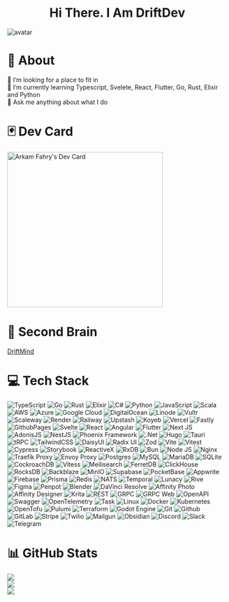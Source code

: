 <h1 align="center">
  Hi There. I Am DriftDev
</h1>

<div align="canter">
  <img src="https://github.com/driftdev/driftdev/assets/92285161/222f46ca-1a4d-4eb0-ba2b-e1f1ab6dfc45" alt="avatar"/>
</div>

# 💫 About
🤝 I’m looking for a place to fit in<br>
🌱 I’m currently learning Typescript, Svelete, React, Flutter, Go, Rust, Elixir and Python<br>
💬 Ask me anything about what I do<br>

# 🃏 Dev Card
<a href="https://app.daily.dev/arkamfahry"><img src="https://api.daily.dev/devcards/v2/92Tc0MIH5UarnguOUFTDJ.png?type=default&r=hte" width="356" alt="Arkam Fahry's Dev Card"/></a>

# 🧠 Second Brain
[DriftMind](https://driftdev.github.io/driftmind/)

# 💻 Tech Stack
![TypeScript](https://img.shields.io/badge/typescript-%23007ACC.svg?style=for-the-badge&logo=typescript&logoColor=white) 
![Go](https://img.shields.io/badge/go-%2300ADD8.svg?style=for-the-badge&logo=go&logoColor=white) 
![Rust](https://img.shields.io/badge/rust-%23000000.svg?style=for-the-badge&logo=rust&logoColor=white) 
![Elixir](https://img.shields.io/badge/elixir-%234B275F.svg?style=for-the-badge&logo=elixir&logoColor=white) 
![C#](https://img.shields.io/badge/c%23-%23239120.svg?style=for-the-badge&logo=csharp&logoColor=white) 
![Python](https://img.shields.io/badge/python-3776AB.svg?style=for-the-badge&logo=python&logoColor=white) 
![JavaScript](https://img.shields.io/badge/javascript-%23323330.svg?style=for-the-badge&logo=javascript&logoColor=%23F7DF1E) 
![Scala](https://img.shields.io/badge/scala-%23DC322F.svg?style=for-the-badge&logo=scala&logoColor=white) 
![AWS](https://img.shields.io/badge/AWS-232F3E.svg?style=for-the-badge&logo=amazonwebservices&logoColor=white) 
![Azure](https://img.shields.io/badge/azure-%230072C6.svg?style=for-the-badge&logo=microsoftazure&logoColor=white) 
![Google Cloud](https://img.shields.io/badge/google%20cloud-4285F4.svg?style=for-the-badge&logo=googlecloud&logoColor=white) 
![DigitalOcean](https://img.shields.io/badge/digitalocean-0080FF.svg?style=for-the-badge&logo=digitalocean&logoColor=white) 
![Linode](https://img.shields.io/badge/linode-00A95C?style=for-the-badge&logo=linode&logoColor=white) 
![Vultr](https://img.shields.io/badge/Vultr-007BFC.svg?style=for-the-badge&logo=vultr) 
![Scaleway](https://img.shields.io/badge/SCALEWAY-%234f0599.svg?style=for-the-badge&logo=scaleway&logoColor=white) 
![Render](https://img.shields.io/badge/Render-%46E3B7.svg?style=for-the-badge&logo=render&logoColor=white) 
![Railway](https://img.shields.io/badge/railway-0B0D0E.svg?style=for-the-badge&logo=railway&logoColor=white) 
![Upstash](https://img.shields.io/badge/upstash-00E9A3.svg?style=for-the-badge&logo=upstash&logoColor=white) 
![Koyeb](https://img.shields.io/badge/koyeb-121212.svg?style=for-the-badge&logo=koyeb&logoColor=white) 
![Vercel](https://img.shields.io/badge/vercel-%23000000.svg?style=for-the-badge&logo=vercel&logoColor=white) 
![Fastly](https://img.shields.io/badge/fastly-FF282D.svg?style=for-the-badge&logo=fastly&logoColor=white) 
![GithubPages](https://img.shields.io/badge/github%20pages-121013?style=for-the-badge&logo=github&logoColor=white)
![Svelte](https://img.shields.io/badge/svelte-%23f1413d.svg?style=for-the-badge&logo=svelte&logoColor=white) 
![React](https://img.shields.io/badge/react-%2320232a.svg?style=for-the-badge&logo=react&logoColor=%2361DAFB) 
![Angular](https://img.shields.io/badge/angular-%23DD0031.svg?style=for-the-badge&logo=angular&logoColor=white) 
![Flutter](https://img.shields.io/badge/Flutter-%2302569B.svg?style=for-the-badge&logo=Flutter&logoColor=white) 
![Next JS](https://img.shields.io/badge/Next-black?style=for-the-badge&logo=next.js&logoColor=white) 
![AdonisJS](https://img.shields.io/badge/adonisjs-%23220052.svg?style=for-the-badge&logo=adonisjs&logoColor=white) 
![NestJS](https://img.shields.io/badge/nestjs-%23E0234E.svg?style=for-the-badge&logo=nestjs&logoColor=white) 
![Phoenix Framework](https://img.shields.io/badge/phoenix%20framework-FD4F00.svg?style=for-the-badge&logo=phoenixframework&logoColor=white) 
![.Net](https://img.shields.io/badge/.NET-5C2D91?style=for-the-badge&logo=.net&logoColor=white) 
![Hugo](https://img.shields.io/badge/Hugo-black.svg?style=for-the-badge&logo=Hugo) 
![Tauri](https://img.shields.io/badge/tauri-%2324C8DB.svg?style=for-the-badge&logo=tauri&logoColor=%23FFFFFF) 
![tRPC](https://img.shields.io/badge/tRPC-%232596BE.svg?style=for-the-badge&logo=tRPC&logoColor=white)
![TailwindCSS](https://img.shields.io/badge/tailwindcss-%2338B2AC.svg?style=for-the-badge&logo=tailwind-css&logoColor=white) 
![DaisyUI](https://img.shields.io/badge/daisyui-5A0EF8?style=for-the-badge&logo=daisyui&logoColor=white) 
![Radix UI](https://img.shields.io/badge/radix%20ui-161618.svg?style=for-the-badge&logo=radix-ui&logoColor=white) 
![Zod](https://img.shields.io/badge/zod-%233068b7.svg?style=for-the-badge&logo=zod&logoColor=white) 
![Vite](https://img.shields.io/badge/vite-646CFF.svg?style=for-the-badge&logo=vite&logoColor=white) 
![Vitest](https://img.shields.io/badge/vitest-6E9F18.svg?style=for-the-badge&logo=vitest&logoColor=white) 
![Cypress](https://img.shields.io/badge/cypress-69D3A7.svg?style=for-the-badge&logo=cypress&logoColor=white) 
![Storybook](https://img.shields.io/badge/-Storybook-FF4785?style=for-the-badge&logo=storybook&logoColor=white) 
![ReactiveX](https://img.shields.io/badge/reactivex-B7178C.svg?style=for-the-badge&logo=reactivex&logoColor=white) 
![RxDB](https://img.shields.io/badge/rxdb-8D1F89.svg?style=for-the-badge&logo=rxdb&logoColor=white) 
![Bun](https://img.shields.io/badge/Bun-%23000000.svg?style=for-the-badge&logo=bun&logoColor=white) 
![Node JS](https://img.shields.io/badge/nodejs-5FA04E.svg?style=for-the-badge&logo=nodedotjs&logoColor=white) 
![Nginx](https://img.shields.io/badge/nginx-%23009639.svg?style=for-the-badge&logo=nginx&logoColor=white) 
![Traefik Proxy](https://img.shields.io/badge/traefik%20proxy-24A1C1.svg?style=for-the-badge&logo=traefikproxy&logoColor=white)
![Envoy Proxy](https://img.shields.io/badge/envoy%20proxy-AC6199.svg?style=for-the-badge&logo=envoyproxy&logoColor=white)
![Postgres](https://img.shields.io/badge/postgres-%23316192.svg?style=for-the-badge&logo=postgresql&logoColor=white) 
![MySQL](https://img.shields.io/badge/mysql-4479A1.svg?style=for-the-badge&logo=mysql&logoColor=white) 
![MariaDB](https://img.shields.io/badge/MariaDB-003545?style=for-the-badge&logo=mariadb&logoColor=white) 
![SQLite](https://img.shields.io/badge/sqlite-%2307405e.svg?style=for-the-badge&logo=sqlite&logoColor=white) 
![CockroachDB](https://img.shields.io/badge/CockroachDB-6933FF?style=for-the-badge&logo=Cockroach%20Labs&logoColor=white) 
![Vitess](https://img.shields.io/badge/Vitess-F16728.svg?style=for-the-badge&logo=vitess&logoColor=white) 
![Meilisearch](https://img.shields.io/badge/Meilisearch-FF5CAA.svg?style=for-the-badge&logo=meilisearch&logoColor=white) 
![FerretDB](https://img.shields.io/badge/ferretdb-042133.svg?style=for-the-badge&logo=ferretdb&logoColor=white) 
![ClickHouse](https://img.shields.io/badge/clickhouse-FFCC01.svg?style=for-the-badge&logo=clickhouse&logoColor=white) 
![RocksDB](https://img.shields.io/badge/rocksdb-2A2A2A.svg?style=for-the-badge&logo=rocksdb&logoColor=white) 
![Backblaze](https://img.shields.io/badge/backblaze-E21E29.svg?style=for-the-badge&logo=backblaze&logoColor=white)
![MinIO](https://img.shields.io/badge/minio-C72E49.svg?style=for-the-badge&logo=minio&logoColor=white)
![Supabase](https://img.shields.io/badge/Supabase-3ECF8E?style=for-the-badge&logo=supabase&logoColor=white) 
![PocketBase](https://img.shields.io/badge/pocketbase-B8DBE4.svg?style=for-the-badge&logo=pocketbase&logoColor=white) 
![Appwrite](https://img.shields.io/badge/appwrite-FD366E.svg?style=for-the-badge&logo=appwrite&logoColor=white) 
![Firebase](https://img.shields.io/badge/firebase-a08021?style=for-the-badge&logo=firebase&logoColor=ffcd34) 
![Prisma](https://img.shields.io/badge/Prisma-3982CE?style=for-the-badge&logo=Prisma&logoColor=white) 
![Redis](https://img.shields.io/badge/redis-%23DD0031.svg?style=for-the-badge&logo=redis&logoColor=white) 
![NATS](https://img.shields.io/badge/nats-27AAE1.svg?style=for-the-badge&logo=natsdotio&logoColor=white) 
![Temporal](https://img.shields.io/badge/Temporal-000000.svg?style=for-the-badge&logo=temporal&logoColor=white) 
![Lunacy](https://img.shields.io/badge/lunacy-179DE3.svg?style=for-the-badge&logo=lunacy&logoColor=white) 
![Rive](https://img.shields.io/badge/rive-1D1D1D.svg?style=for-the-badge&logo=rive&logoColor=white) 
![Figma](https://img.shields.io/badge/figma-%23F24E1E.svg?style=for-the-badge&logo=figma&logoColor=white)
![Penpot](https://img.shields.io/badge/penpot-000000.svg?style=for-the-badge&logo=penpot&logoColor=white) 
![Blender](https://img.shields.io/badge/blender-%23F5792A.svg?style=for-the-badge&logo=blender&logoColor=white)
![DaVinci Resolve](https://img.shields.io/badge/davinciresolve-233A51.svg?style=for-the-badge&logo=davinciresolve&logoColor=white)
![Affinity Photo](https://img.shields.io/badge/affinityphoto-%237E4DD2.svg?style=for-the-badge&logo=affinity-photo&logoColor=white) 
![Affinity Designer](https://img.shields.io/badge/affinity%20desginer-%231B72BE.svg?style=for-the-badge&logo=affinity-designer&logoColor=white)
![Krita](https://img.shields.io/badge/Krita-203759?style=for-the-badge&logo=krita&logoColor=EEF37B) 
![REST](https://img.shields.io/badge/rest-0B2C4A.svg?style=for-the-badge&logo=rest&logoColor=white)
![GRPC](https://img.shields.io/badge/grpc-2da6b0.svg?style=for-the-badge&logo=grpc&logoColor=white)
![GRPC Web](https://img.shields.io/badge/grpc%20web-008FC7.svg?style=for-the-badge&logo=grpweb&logoColor=white)
![OpenAPI](https://img.shields.io/badge/openapi-6BA539.svg?style=for-the-badge&logo=openapiinitiative&logoColor=white)
![Swagger](https://img.shields.io/badge/-Swagger-%23Clojure?style=for-the-badge&logo=swagger&logoColor=white) 
![OpenTelemetry](https://img.shields.io/badge/opentelemetry-000000.svg?style=for-the-badge&logo=opentelemetry&logoColor=white) 
![Task](https://img.shields.io/badge/task-29BEB0.svg?style=for-the-badge&logo=task&logoColor=white) 
![Linux](https://img.shields.io/badge/linux-FCC624.svg?style=for-the-badge&logo=linux&logoColor=white)
![Docker](https://img.shields.io/badge/Docker-2496ED.svg?style=for-the-badge&logo=docker&logoColor=white) 
![Kubernetes](https://img.shields.io/badge/Kubernetes-326CE5.svg?style=for-the-badge&logo=kubernetes&logoColor=white) 
![OpenTofu](https://img.shields.io/badge/opentofu-FFDA18.svg?style=for-the-badge&logo=opentofu&logoColor=white)
![Pulumi](https://img.shields.io/badge/pulumi-8A3391.svg?style=for-the-badge&logo=pulumi&logoColor=white)
![Terraform](https://img.shields.io/badge/terraform-%235835CC.svg?style=for-the-badge&logo=terraform&logoColor=white)
![Godot Engine](https://img.shields.io/badge/godotengine-478CBF.svg?style=for-the-badge&logo=godotengine&logoColor=white) 
![Git](https://img.shields.io/badge/Git-F05032.svg?style=for-the-badge&logo=git&logoColor=white) 
![Github](https://img.shields.io/badge/github-181717.svg?style=for-the-badge&logo=github&logoColor=white) 
![GitLab](https://img.shields.io/badge/gitlab-FC6D26.svg?style=for-the-badge&logo=gitlab&logoColor=white)
![Stripe](https://img.shields.io/badge/stripe-008CDD.svg?style=for-the-badge&logo=stripe&logoColor=white)
![Twilio](https://img.shields.io/badge/twilio-F22F46.svg?style=for-the-badge&logo=twilio&logoColor=white)
![Mailgun](https://img.shields.io/badge/mailgun-F06B66.svg?style=for-the-badge&logo=mailgun&logoColor=white)
![Obsidian](https://img.shields.io/badge/obsidian-7C3AED.svg?style=for-the-badge&logo=obsidian&logoColor=white) 
![Discord](https://img.shields.io/badge/Discord-5865F2.svg?style=for-the-badge&logo=discord&logoColor=white) 
![Slack](https://img.shields.io/badge/Slack-4A154B.svg?style=for-the-badge&logo=slack&logoColor=white) 
![Telegram](https://img.shields.io/badge/Telegram-26A5E4.svg?style=for-the-badge&logo=telegram&logoColor=white) 

# 📊 GitHub Stats
![](https://github-readme-stats.vercel.app/api?username=driftdev&theme=dracula&hide_border=false&include_all_commits=true&count_private=true)<br/>
![](https://github-readme-streak-stats.herokuapp.com/?user=driftdev&theme=dracula&hide_border=false)<br/>
![](https://github-readme-stats.vercel.app/api/top-langs/?username=driftdev&theme=dracula&hide_border=false&include_all_commits=true&count_private=true&layout=compact)

<!-- Proudly created with GPRM ( https://gprm.itsvg.in ) -->
